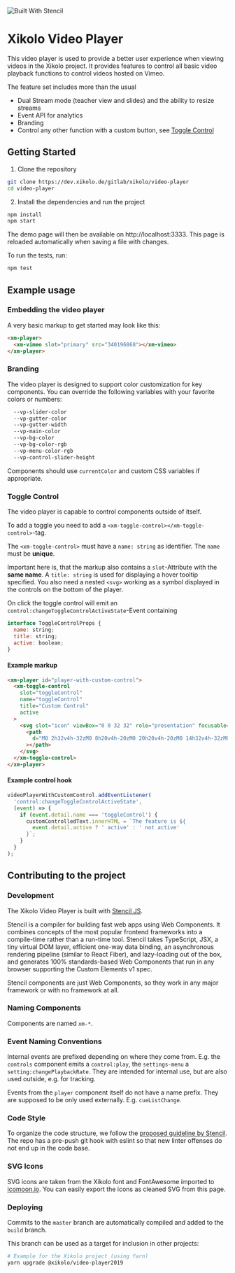 ![Built With Stencil](https://img.shields.io/badge/-Built%20With%20Stencil-16161d.svg?logo=data%3Aimage%2Fsvg%2Bxml%3Bbase64%2CPD94bWwgdmVyc2lvbj0iMS4wIiBlbmNvZGluZz0idXRmLTgiPz4KPCEtLSBHZW5lcmF0b3I6IEFkb2JlIElsbHVzdHJhdG9yIDE5LjIuMSwgU1ZHIEV4cG9ydCBQbHVnLUluIC4gU1ZHIFZlcnNpb246IDYuMDAgQnVpbGQgMCkgIC0tPgo8c3ZnIHZlcnNpb249IjEuMSIgaWQ9IkxheWVyXzEiIHhtbG5zPSJodHRwOi8vd3d3LnczLm9yZy8yMDAwL3N2ZyIgeG1sbnM6eGxpbms9Imh0dHA6Ly93d3cudzMub3JnLzE5OTkveGxpbmsiIHg9IjBweCIgeT0iMHB4IgoJIHZpZXdCb3g9IjAgMCA1MTIgNTEyIiBzdHlsZT0iZW5hYmxlLWJhY2tncm91bmQ6bmV3IDAgMCA1MTIgNTEyOyIgeG1sOnNwYWNlPSJwcmVzZXJ2ZSI%2BCjxzdHlsZSB0eXBlPSJ0ZXh0L2NzcyI%2BCgkuc3Qwe2ZpbGw6I0ZGRkZGRjt9Cjwvc3R5bGU%2BCjxwYXRoIGNsYXNzPSJzdDAiIGQ9Ik00MjQuNywzNzMuOWMwLDM3LjYtNTUuMSw2OC42LTkyLjcsNjguNkgxODAuNGMtMzcuOSwwLTkyLjctMzAuNy05Mi43LTY4LjZ2LTMuNmgzMzYuOVYzNzMuOXoiLz4KPHBhdGggY2xhc3M9InN0MCIgZD0iTTQyNC43LDI5Mi4xSDE4MC40Yy0zNy42LDAtOTIuNy0zMS05Mi43LTY4LjZ2LTMuNkgzMzJjMzcuNiwwLDkyLjcsMzEsOTIuNyw2OC42VjI5Mi4xeiIvPgo8cGF0aCBjbGFzcz0ic3QwIiBkPSJNNDI0LjcsMTQxLjdIODcuN3YtMy42YzAtMzcuNiw1NC44LTY4LjYsOTIuNy02OC42SDMzMmMzNy45LDAsOTIuNywzMC43LDkyLjcsNjguNlYxNDEuN3oiLz4KPC9zdmc%2BCg%3D%3D&colorA=16161d&style=flat-square)

# Xikolo Video Player

This video player is used to provide a better user experience when viewing videos in the Xikolo project.
It provides features to control all basic video playback functions to control videos hosted on Vimeo.

The feature set includes more than the usual

- Dual Stream mode (teacher view and slides) and the ability to resize streams
- Event API for analytics
- Branding
- Control any other function with a custom button, see [Toggle Control](#toggle-control)

## Getting Started

1. Clone the repository

```bash
git clone https://dev.xikolo.de/gitlab/xikolo/video-player
cd video-player
```

2. Install the dependencies and run the project

```bash
npm install
npm start
```

The demo page will then be available on http://localhost:3333.
This page is reloaded automatically when saving a file with changes.

To run the tests, run:

```bash
npm test
```

## Example usage

### Embedding the video player

A very basic markup to get started may look like this:

```html
<xm-player>
  <xm-vimeo slot="primary" src="340196868"></xm-vimeo>
</xm-player>
```

### Branding

The video player is designed to support color customization for key components.
You can override the following variables with your favorite colors or numbers:

```css
  --vp-slider-color
  --vp-gutter-color
  --vp-gutter-width
  --vp-main-color
  --vp-bg-color
  --vp-bg-color-rgb
  --vp-menu-color-rgb
  --vp-control-slider-height
```

Components should use `currentColor` and custom CSS variables if appropriate.

### Toggle Control

The video player is capable to control components outside of itself.

To add a toggle you need to add a `<xm-toggle-control></xm-toggle-control>`-tag.

The `<xm-toggle-control>` must have a `name: string` as identifier.
The `name` must be **unique**.

Important here is, that the markup also contains a `slot`-Attribute with the **same name**.
A `title: string` is used for displaying a hover tooltip specified.
You also need a nested `<svg>` working as a symbol displayed in the controls on the bottom of the player.

On click the toggle control will emit an `control:changeToggleControlActiveState`-Event containing

```javascript
interface ToggleControlProps {
  name: string;
  title: string;
  active: boolean;
}
```

#### Example markup

```html
<xm-player id="player-with-custom-control">
  <xm-toggle-control
    slot="toggleControl"
    name="toggleControl"
    title="Custom Control"
    active
  >
    <svg slot="icon" viewBox="0 0 32 32" role="presentation" focusable="false">
      <path
        d="M0 2h32v4h-32zM0 8h20v4h-20zM0 20h20v4h-20zM0 14h32v4h-32zM0 26h32v4h-32z"
      ></path>
    </svg>
  </xm-toggle-control>
</xm-player>
```

#### Example control hook

```javascript
videoPlayerWithCustomControl.addEventListener(
  'control:changeToggleControlActiveState',
  (event) => {
    if (event.detail.name === 'toggleControl') {
      customControlledText.innerHTML = `The feature is ${
        event.detail.active ? ' active' : ' not active'
      }`;
    }
  }
);
```

## Contributing to the project

### Development

The Xikolo Video Player is built with [Stencil JS](https://stenciljs.com).

Stencil is a compiler for building fast web apps using Web Components.
It combines concepts of the most popular frontend frameworks into a compile-time rather than a run-time tool.
Stencil takes TypeScript, JSX, a tiny virtual DOM layer, efficient one-way data binding, an asynchronous rendering pipeline (similar to React Fiber), and lazy-loading out of the box, and generates 100% standards-based Web Components that run in any browser supporting the Custom Elements v1 spec.

Stencil components are just Web Components, so they work in any major framework or with no framework at all.

### Naming Components

Components are named `xm-*`.

### Event Naming Conventions

Internal events are prefixed depending on where they come from.
E.g. the `controls` component emits a `control:play`, the `settings-menu` a `setting:changePlaybackRate`.
They are intended for internal use, but are also used outside, e.g. for tracking.

Events from the `player` component itself do not have a name prefix.
They are supposed to be only used externally.
E.g. `cueListChange`.

### Code Style

To organize the code structure, we follow the [proposed guideline by Stencil](https://stenciljs.com/docs/style-guide#code-organization).
The repo has a pre-push git hook with eslint so that new linter offenses do not end up in the code base.

### SVG Icons

SVG icons are taken from the Xikolo font and FontAwesome imported to [icomoon.io](https://icomoon.io).
You can easily export the icons as cleaned SVG from this page.

### Deploying

Commits to the `master` branch are automatically compiled and added to the `build` branch.

This branch can be used as a target for inclusion in other projects:

```bash
# Example for the Xikolo project (using Yarn)
yarn upgrade @xikolo/video-player2019
```
